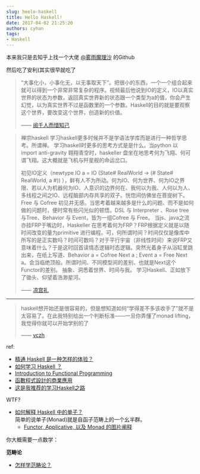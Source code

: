 ```yaml
---
slug: heelo-haskell
title: Hello Haskell!
date: 2017-04-02 21:25:20
authors: cyhan
tags:
- Haskell
---
```


本来我只是去知乎上找一个大佬 [@雾雨魔理沙](https://www.zhihu.com/people/marisa.moe) 的Github

然后吃了安利(其实很早就吃了

>“大事化小，小事化无，以无事取天下”。把很小的东西，一个一个组合起来就可以得到一个非常非常复杂的程序。视频最后他说到IO的定义，IO以真实世界的状态为参数，返回真实世界新的状态跟一个类型为a的值，你会产生幻觉，以为真实世界不过是函数里的一个参数。Haskell的目的就是要观察这个世界，要改变这个世界，创造新的价值。
>
>—— [阅千人而惜知己](https://www.zhihu.com/question/27355585/answer/36405568)

<!-- truncate -->


>禅宗haskell
学习haskell更多时候并不是学语法学库而是进行一种哲学思考。所谓禅。
学习haskell时更多的思考方式是是什么。当python 以 import anti-gravity 翱翔青空时，haskeller 盘坐在地思考何为飞翔、何可谓飞翔。这大概就是飞机与歼星舰的命运岔口。
>
>初见IO定义（newtype IO a = IO (State# RealWorld -> (# State# RealWorld, a #)) ），鲜有人不为所动。何为IO、何为世界、何为IO之界限、若以人为机器何为IO、人意识的边界何在、我何以为我、人何以为人、多线程之间之IO、远程脑部内存共享的双子。恍惚间仿佛坐在菩提树下。
Free 与 Cofree 初见并无感。当思考着越来越多是什么的问题、而不是如何做的问题时，便时常有些闪光似的顿悟。DSL 与 Interpreter 、Rose tree与Tree、Behavior 与 Event，皆为一组Cofree 与 Free。
当js、java之流亦挂FRP于嘴边时，Haskeller 在思考着何为FRP？FRP根据定义就是以随时间改变的量为primitive 进行编程。可，何所谓时间？时间仅仅是像库中所写的是正实数吗？时间可数吗？对于平行宇宙（非线性时间）来说FRP又意味着什么？于是这时回首读情态逻辑时态逻辑。突然光着身子从浴缸里跳出来，在纸上写道、Behavior a = Cofree Next a ; Event a = Free Next a。会当临绝顶般。所谓时间、不同模型间的差别、也就是Next这个Functor的差别。
抽象、洞悉着世界、时间与我。
学习Haskell、正如放下了锄头、仰望着浩渺星河。
>
>—— [凉宫礼](https://www.zhihu.com/question/28284139/answer/86748228)


-----


>haskell想开始还是很容易的，但是想知道如何“学得差不多该收手了”就不是太容易了。在此我特别给出一个判断标准——一旦你弄懂了monad lifting，我觉得你就可以开始学别的了
>
>—— [vczh](http://zhihu.com/question/20193745/answer/22484139)


ref:

- [精通 Haskell 是一种怎样的体验？](https://www.zhihu.com/question/27355585)
- [如何学习 Haskell ？](https://www.zhihu.com/question/20193745)
- [Introduction to Functional Programming](https://www.edx.org/course/introduction-functional-programming-delftx-fp101x-0)
- [函數程式設計的商業應用](https://hackpad.com/ep/pad/static/PoPV1V9wVse)
- [这是我推荐的学习Haskell之路](https://github.com/bitemyapp/learnhaskell/blob/master/guide-zh_CN.md)

WTF?

- [如何解释 Haskell 中的单子？](https://www.zhihu.com/question/22291305)     
  简单的说单子(Monad)就是自函子范畴上的一个幺半群。
  - [Functor, Applicative, 以及 Monad 的图片阐释](http://jiyinyiyong.github.io/monads-in-pictures/)


你大概需要一点数学：

**范畴论**

- [怎样学范畴论？](https://www.zhihu.com/question/20448295)
